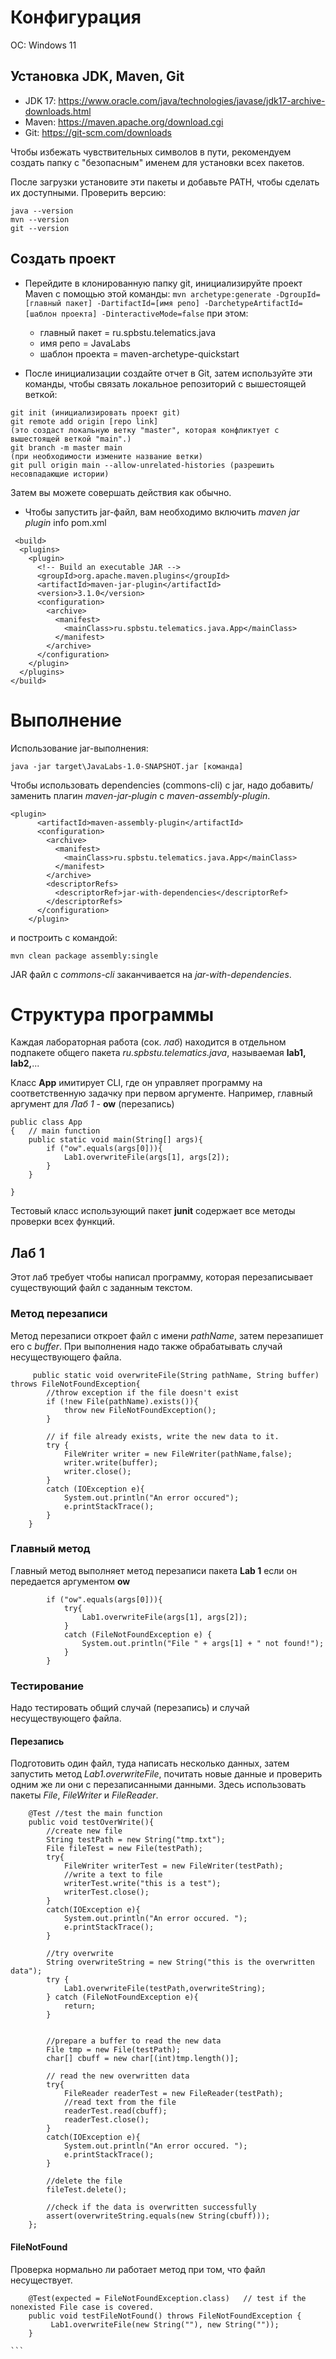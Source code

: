 # Конфигурация
ОС: Windows 11
## Установка JDK, Maven, Git
- JDK 17: https://www.oracle.com/java/technologies/javase/jdk17-archive-downloads.html
- Maven: https://maven.apache.org/download.cgi
- Git: https://git-scm.com/downloads

Чтобы избежать чувствительных символов в пути, рекомендуем создать папку с "безопасным" именем для установки всех пакетов.

После загрузки установите эти пакеты и добавьте PATH, чтобы сделать их доступными.
Проверить версию:
```
java --version 
mvn --version
git --version
```
## Создать проект
- Перейдите в клонированную папку git, инициализируйте проект Maven с помощью этой команды:
 ``` mvn archetype:generate -DgroupId=[главный пакет] -DartifactId=[имя репо] -DarchetypeArtifactId=[шаблон проекта] -DinteractiveMode=false ``` при этом:
  - главный пакет = ru.spbstu.telematics.java
  - имя репо = JavaLabs
  - шаблон проекта = maven-archetype-quickstart
 

- После инициализации создайте отчет в Git, затем используйте эти команды, чтобы связать локальное репозиторий с вышестоящей веткой:
```
git init (инициализировать проект git)
git remote add origin [repo link] 
(это создаст локальную ветку "master", которая конфликтует с вышестоящей веткой "main".)
git branch -m master main 
(при необходимости измените название ветки)
git pull origin main --allow-unrelated-histories (разрешить несовпадающие истории)
```
Затем вы можете совершать действия как обычно.


- Чтобы запустить jar-файл, вам необходимо включить *maven jar plugin* info pom.xml
```
 <build>
  <plugins>
    <plugin>
      <!-- Build an executable JAR -->
      <groupId>org.apache.maven.plugins</groupId>
      <artifactId>maven-jar-plugin</artifactId>
      <version>3.1.0</version>
      <configuration>
        <archive>
          <manifest>
            <mainClass>ru.spbstu.telematics.java.App</mainClass>
          </manifest>
        </archive>
      </configuration>
    </plugin>
  </plugins>
</build>
```
# Выполнение
Использование jar-выполнения:
```
java -jar target\JavaLabs-1.0-SNAPSHOT.jar [команда]
```

Чтобы использовать dependencies (commons-cli) с jar, надо добавить/ заменить плагин *maven-jar-plugin* с *maven-assembly-plugin*.
```
<plugin>
      <artifactId>maven-assembly-plugin</artifactId>
      <configuration>
        <archive>
          <manifest>
            <mainClass>ru.spbstu.telematics.java.App</mainClass>
          </manifest>
        </archive>
        <descriptorRefs>
          <descriptorRef>jar-with-dependencies</descriptorRef>
        </descriptorRefs>
      </configuration>
    </plugin>
```
и построить с командой:
```
mvn clean package assembly:single
```
JAR файл с *commons-cli* заканчивается на *jar-with-dependencies*.

# Структура программы
Каждая лабораторная работа (сок. *лаб*) находится в отдельном подпакете общего пакета *ru.spbstu.telematics.java*, называемая **lab1, lab2,**... 

Класс **App** имитирует CLI, где он управляет программу на соответственную задачку при первом аргументе. Например, главный аргумент для *Лаб 1* - **ow** (перезапись)

```
public class App 
{	// main function
    public static void main(String[] args){
		if ("ow".equals(args[0])){
			Lab1.overwriteFile(args[1], args[2]);		
		}
    }

}
```
Тестовый класс использующий пакет **junit** содержает все методы проверки всех функций. 

## Лаб 1
Этот лаб требует чтобы написал программу, которая перезаписывает существующий файл с заданным текстом. 
### Метод перезаписи

Метод перезаписи откроет файл с имени *pathName*, затем перезапишет его с *buffer*. При выполнения надо также обрабатывать случай несуществующего файла.

```
     public static void overwriteFile(String pathName, String buffer) throws FileNotFoundException{
        //throw exception if the file doesn't exist
        if (!new File(pathName).exists()){
            throw new FileNotFoundException();
        }
        
        // if file already exists, write the new data to it. 
        try {
            FileWriter writer = new FileWriter(pathName,false);
            writer.write(buffer);
            writer.close();
        }
        catch (IOException e){
            System.out.println("An error occured");
            e.printStackTrace();
        }
    }
```

### Главный метод
Главный метод выполняет метод перезаписи пакета **Lab 1** если он передается аргументом **ow**

```
		if ("ow".equals(args[0])){
			try{
				Lab1.overwriteFile(args[1], args[2]);
			}
			catch (FileNotFoundException e) {
				System.out.println("File " + args[1] + " not found!");
			}
		}
```

### Тестирование
Надо тестировать общий случай (перезапись) и случай несуществующего файла. 
#### Перезапись 

Подготовить один файл, туда написать несколько данных, затем запустить метод *Lab1.overwriteFile*, почитать новые данные и проверить одним же ли они с перезаписанными данными. Здесь использовать пакеты *File*, *FileWriter* и *FileReader*.
```
	@Test //test the main function
	public void testOverWrite(){
		//create new file
		String testPath = new String("tmp.txt");
		File fileTest = new File(testPath);
		try{
			FileWriter writerTest = new FileWriter(testPath);
			//write a text to file
			writerTest.write("this is a test");
			writerTest.close();
		}
		catch(IOException e){
			System.out.println("An error occured. ");
			e.printStackTrace();
		}

		//try overwrite
		String overwriteString = new String("this is the overwritten data");
		try {
			Lab1.overwriteFile(testPath,overwriteString);
		} catch (FileNotFoundException e){
			return;
		}


		//prepare a buffer to read the new data
		File tmp = new File(testPath);
		char[] cbuff = new char[(int)tmp.length()];

		// read the new overwritten data
		try{
			FileReader readerTest = new FileReader(testPath); 
			//read text from the file
			readerTest.read(cbuff);
			readerTest.close();
		}
		catch(IOException e){
			System.out.println("An error occured. ");
			e.printStackTrace();
		}

		//delete the file
		fileTest.delete();

		//check if the data is overwritten successfully
		assert(overwriteString.equals(new String(cbuff)));
	};

```
#### FileNotFound
Проверка нормально ли работает метод при том, что файл несуществует.

```````
    @Test(expected = FileNotFoundException.class)	// test if the nonexisted File case is covered.
    public void testFileNotFound() throws FileNotFoundException {
		 Lab1.overwriteFile(new String(""), new String(""));
    }

```
